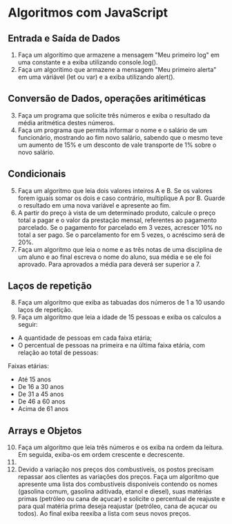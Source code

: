 # Algoritmos com JavaScript

## Entrada e Saída de Dados
1. Faça um algorítimo que armazene a mensagem "Meu primeiro log" em uma constante e a exiba utilizando console.log().
2. Faça um algorítimo que armazene a mensagem "Meu primeiro alerta" em uma váriável (let ou var) e a exiba utilizando alert().

## Conversão de Dados, operações aritiméticas
3. Faça um programa que solicite três números e exiba o resultado da média aritmética destes números.
4. Faça um programa que permita informar o nome e o salário de um funcionário, mostrando ao fim novo salário, sabendo que o mesmo teve um aumento de 15% e um desconto de vale transporte de 1% sobre o novo salário.

## Condicionais
5. Faça um algoritmo que leia dois valores inteiros A e B. Se os valores forem iguais somar os dois e caso contrário, multiplique A por B. Guarde o resultado em uma nova variável e apresente ao fim.
6. A partir do preço à vista de um determinado produto, calcule o preço total a pagar e o valor da prestação mensal, referentes ao pagamento parcelado. Se o pagamento for  parcelado em 3 vezes, acrescer 10% no total a ser pago. Se o parcelamento for em 5 vezes, o acréscimo será de 20%.
7. Faça um algoritmo que leia o nome e as três notas de uma disciplina de um aluno e ao final escreva o nome do aluno, sua média e se ele foi aprovado. Para aprovados a média para deverá ser superior a 7.

## Laços de repetição
8. Faça um algoritmo que exiba as tabuadas dos números de 1 a 10 usando laços de repetição.
9. Faça um algoritmo que leia a idade de 15 pessoas e exiba os calculos a seguir:
  * A quantidade de pessoas em cada faixa etária;
  * O percentual de pessoas na primeira e na última faixa etária, com relação ao total de pessoas: 

Faixas etárias:
* Até 15 anos
* De 16 a 30 anos
* De 31 a 45 anos
* De 46 a 60 anos
* Acima de 61 anos

## Arrays e Objetos
10. Faça um algoritmo que leia três números e os exiba na ordem da leitura. Em seguida, exiba-os em ordem crescente e decrescente.
11. 
12. Devido a variação nos preços dos combustíveis, os postos precisam repassar aos clientes as variações dos preços. Faça um algoritmo que apresente uma lista dos combustíveis disponíveis contendo os nomes (gasolina comum, gasolina aditivada, etanol e diesel), suas matérias primas (petróleo ou cana de açucar) e solicite o percentual de reajuste e para qual matéria prima deseja reajustar (petróleo, cana de açucar ou todos). Ao final exiba reexiba a lista com seus novos preços.
